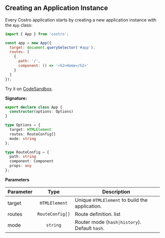 <!-- markdownlint-disable MD041 -->

## Creating an Application Instance

Every Costro application starts by creating a new application instance with the `App` class:

```js
import { App } from 'costro';

const app = new App({
  target: document.querySelector('#app'),
  routes: [
    {
      path: '/',
      component: () => '<h2>Home</h2>'
    }
  ]
});
```

Try it on [CodeSandbox](https://codesandbox.io/s/costro-application-instance-u1gqx).

**Signature:**

<!-- prettier-ignore -->
```ts
export declare class App {
  constructor(options: Options)
}

type Options = {
  target: HTMLElement
  routes: RouteConfig[]
  mode: string
};

type RouteConfig = {
  path: string
  component: Component
  props: any
};
```

**Parameters**

| Parameter |      Type       | Description                                    |
| --------- | :-------------: | ---------------------------------------------- |
| target    |  `HTMLElement`  | Unique `HTMLElement` to build the application. |
| routes    | `RouteConfig[]` | Route definition. list                         |
| mode      |    `string`     | Router mode (`hash\|history`). Default `hash`. |
